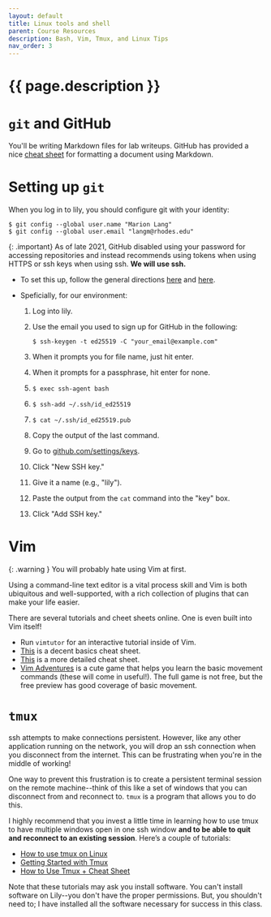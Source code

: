 ```yaml
---
layout: default
title: Linux tools and shell
parent: Course Resources
description: Bash, Vim, Tmux, and Linux Tips
nav_order: 3
---
```


# {{ page.description }}

# `git` and GitHub

You'll be writing Markdown files for lab writeups. GitHub has provided a nice
[cheat
sheet](https://docs.github.com/en/get-started/writing-on-github/getting-started-with-writing-and-formatting-on-github/basic-writing-and-formatting-syntax)
for formatting a document using Markdown.

# Setting up `git`

When you log in to lily, you should configure git with your identity:

```
$ git config --global user.name "Marion Lang"
$ git config --global user.email "langm@rhodes.edu"
```

{: .important}
As of late 2021, GitHub disabled using your password for
accessing repositories and instead recommends using tokens when using HTTPS or
ssh keys when using ssh. __We will use ssh.__

* To set this up, follow the general directions
  [here](https://docs.github.com/en/authentication/connecting-to-github-with-ssh/generating-a-new-ssh-key-and-adding-it-to-the-ssh-agent)
  and
  [here](https://docs.github.com/en/authentication/connecting-to-github-with-ssh/adding-a-new-ssh-key-to-your-github-account).

* Speficially, for our environment:

  1. Log into lily.
  2. Use the email you used to sign up for GitHub in the following: 

     ```
     $ ssh-keygen -t ed25519 -C "your_email@example.com"
     ```

  3. When it prompts you for file name, just hit enter.
  4. When it prompts for a passphrase, hit enter for none.
  5. `$ exec ssh-agent bash`
  6. `$ ssh-add ~/.ssh/id_ed25519`
  7. `$ cat ~/.ssh/id_ed25519.pub`
  8. Copy the output of the last command.
  9. Go to
     [github.com/settings/keys](https://github.com/settings/keys).
  10. Click "New SSH key."
  11. Give it a name (e.g., "lily").
  12. Paste the output from the `cat` command into the "key" box.
  13. Click "Add SSH key."

# Vim

{: .warning }
You will probably hate using Vim at first.

Using a command-line text editor is a vital process skill and Vim is both
ubiquitous and well-supported, with a rich collection of plugins that can make
your life easier.

There are several tutorials and cheet sheets online. One is even built into Vim
itself!

* Run `vimtutor` for an interactive tutorial inside of Vim.
* [This](https://devhints.io/vim) is a decent basics cheat sheet.
* [This](https://vim.rtorr.com/) is a more detailed cheat sheet.
* [Vim Adventures](https://vim-adventures.com) is a cute game that helps you
  learn the basic movement commands (these will come in useful!). The full game
  is not free, but the free preview has good coverage of basic movement.

# `tmux`

ssh attempts to make connections persistent. However, like any other application
running on the network, you will drop an ssh connection when you disconnect from
the internet. This can be frustrating when you're in the middle of working!

One way to prevent this frustration is to create a persistent terminal session
on the remote machine--think of this like a set of windows that you can
disconnect from and reconnect to.  `tmux` is a program that allows you to do
this.

I highly recommend that you invest a little time in learning how to use tmux to
have multiple windows open in one ssh window __and to be able to quit and
reconnect to an existing session__. Here’s a couple of tutorials:

* [How to use
  tmux on Linux](https://www.howtogeek.com/671422/how-to-use-tmux-on-linux-and-why-its-better-than-screen/)
* [Getting Started with Tmux](https://linuxhandbook.com/tmux/)
* [How to Use Tmux + Cheat
  Sheet](https://www.hostinger.com/tutorials/tmux-beginners-guide-and-cheat-sheet/)

Note that these tutorials may ask you install software. You can't install
software on Lily--you don't have the proper permissions. But, you shouldn't need
to; I have installed all the software necessary for success in this class.

